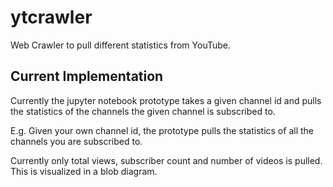 # ytcrawler
Web Crawler to pull different statistics from YouTube.

## Current Implementation
Currently the jupyter notebook prototype takes a given channel id and pulls the statistics of the channels the given channel is subscribed to.

E.g. Given your own channel id, the prototype pulls the statistics of all the channels you are subscribed to.

Currently only total views, subscriber count and number of videos is pulled. This is visualized in a blob diagram.
